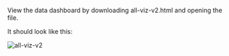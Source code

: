 View the data dashboard by downloading all-viz-v2.html and opening the file. 

It should look like this: 

![all-viz-v2](https://github.com/user-attachments/assets/584cd447-fd3d-4cb4-bc93-b741176b3406)
